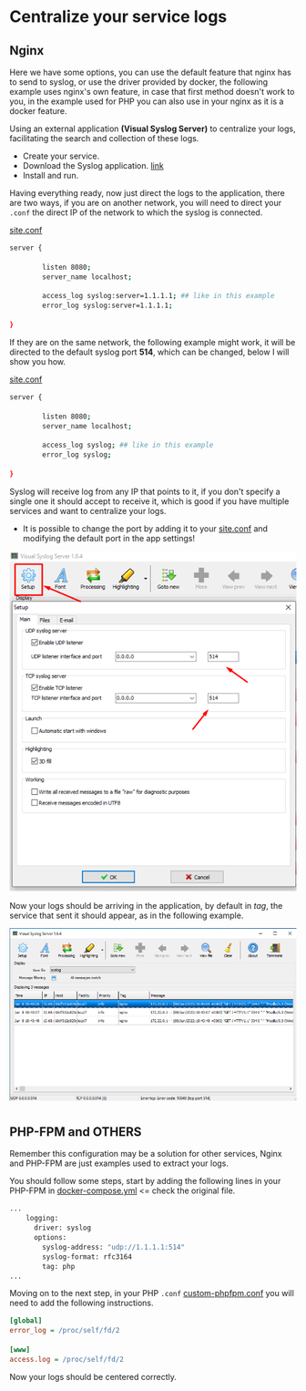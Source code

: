 # **Centralize your service logs**

## **Nginx**
Here we have some options, you can use the default feature that nginx has to send to syslog, or use the driver provided by docker, the following example uses nginx's own feature, in case that first method doesn't work to you, in the example used for PHP you can also use in your nginx as it is a docker feature.

Using an external application **(Visual Syslog Server)** to centralize your logs, facilitating the search and collection of these logs.

* Create your service.
* Download the Syslog application. [link](https://maxbelkov.github.io/visualsyslog/)
* Install and run.

Having everything ready, now just direct the logs to the application, there are two ways, if you are on another network, you will need to direct your ``.conf`` the direct IP of the network to which the syslog is connected.

[site.conf](docker/nginx/site.conf)
```sh
server {
 
        listen 8080;
        server_name localhost;
 
        access_log syslog:server=1.1.1.1; ## like in this example
        error_log syslog:server=1.1.1.1;

}
```

If they are on the same network, the following example might work, it will be directed to the default syslog port **514**, which can be changed, below I will show you how.


[site.conf](docker/nginx/site.conf)
```sh
server {
 
        listen 8080;
        server_name localhost;
 
        access_log syslog; ## like in this example
        error_log syslog;

}
```


Syslog will receive log from any IP that points to it, if you don't specify a single one it should accept to receive it, which is good if you have multiple services and want to centralize your logs.

* It is possible to change the port by adding it to your [site.conf](docker/nginx/site.conf) and modifying the default port in the app settings!

![settings](docker/img/syslog.setings.png)

Now your logs should be arriving in the application, by default in *tag*, the service that sent it should appear, as in the following example.

![syslog](docker/img/syslog.png)

#

## **PHP-FPM and OTHERS**

Remember this configuration may be a solution for other services, Nginx and PHP-FPM are just examples used to extract your logs.

You should follow some steps, start by adding the following lines in your PHP-FPM in [docker-compose.yml](docker-compose.yml) <= check the original file.

```sh
...
    logging:
      driver: syslog
      options:
        syslog-address: "udp://1.1.1.1:514"
        syslog-format: rfc3164
        tag: php
...
```

Moving on to the next step, in your PHP `.conf`
[custom-phpfpm.conf](docker/php-fpm/custom-phpfpm.conf) you will need to add the following instructions.

 ```ini
[global]
error_log = /proc/self/fd/2

[www]
access.log = /proc/self/fd/2
 ```

Now your logs should be centered correctly.